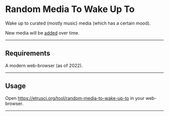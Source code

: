 # Random Media To Wake Up To

Wake up to curated (mostly music) media (which has a certain mood).

New media will be [added](https://github.com/etrusci-org/random-media-to-wake-up-to/commits/main/app/lib/data.js) over time.

---

## Requirements

A modern web-browser (as of 2022).

---

## Usage

Open <https://etrusci.org/tool/random-media-to-wake-up-to> in your web-browser.

---
